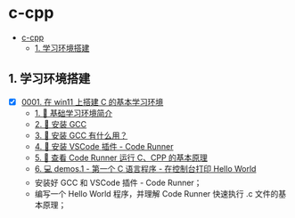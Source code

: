 # c-cpp

<!-- region:toc -->

- [c-cpp](#c-cpp)
  - [1. 学习环境搭建](#1-学习环境搭建)

<!-- endregion:toc -->

## 1. 学习环境搭建

- [x] [0001. 在 win11 上搭建 C 的基本学习环境](https://github.com/Tdahuyou/TNotes.c-cpp/tree/main/notes/0001.%20%E5%9C%A8%20win11%20%E4%B8%8A%E6%90%AD%E5%BB%BA%20C%20%E7%9A%84%E5%9F%BA%E6%9C%AC%E5%AD%A6%E4%B9%A0%E7%8E%AF%E5%A2%83/README.md)
  - [1. 📒 基础学习环境简介](https://github.com/Tdahuyou/TNotes.c-cpp/tree/main/notes/0001.%20%E5%9C%A8%20win11%20%E4%B8%8A%E6%90%AD%E5%BB%BA%20C%20%E7%9A%84%E5%9F%BA%E6%9C%AC%E5%AD%A6%E4%B9%A0%E7%8E%AF%E5%A2%83/README.md#1--基础学习环境简介)
  - [2. 📒 安装 GCC](https://github.com/Tdahuyou/TNotes.c-cpp/tree/main/notes/0001.%20%E5%9C%A8%20win11%20%E4%B8%8A%E6%90%AD%E5%BB%BA%20C%20%E7%9A%84%E5%9F%BA%E6%9C%AC%E5%AD%A6%E4%B9%A0%E7%8E%AF%E5%A2%83/README.md#2--安装-gcc)
  - [3. 🤔 安装 GCC 有什么用？](https://github.com/Tdahuyou/TNotes.c-cpp/tree/main/notes/0001.%20%E5%9C%A8%20win11%20%E4%B8%8A%E6%90%AD%E5%BB%BA%20C%20%E7%9A%84%E5%9F%BA%E6%9C%AC%E5%AD%A6%E4%B9%A0%E7%8E%AF%E5%A2%83/README.md#3--安装-gcc-有什么用)
  - [4. 📒 安装 VSCode 插件 - Code Runner](https://github.com/Tdahuyou/TNotes.c-cpp/tree/main/notes/0001.%20%E5%9C%A8%20win11%20%E4%B8%8A%E6%90%AD%E5%BB%BA%20C%20%E7%9A%84%E5%9F%BA%E6%9C%AC%E5%AD%A6%E4%B9%A0%E7%8E%AF%E5%A2%83/README.md#4--安装-vscode-插件---code-runner)
  - [5. 📒 查看 Code Runner 运行 C、CPP 的基本原理](https://github.com/Tdahuyou/TNotes.c-cpp/tree/main/notes/0001.%20%E5%9C%A8%20win11%20%E4%B8%8A%E6%90%AD%E5%BB%BA%20C%20%E7%9A%84%E5%9F%BA%E6%9C%AC%E5%AD%A6%E4%B9%A0%E7%8E%AF%E5%A2%83/README.md#5--查看-code-runner-运行-ccpp-的基本原理)
  - [6. 💻 demos.1 - 第一个 C 语言程序 - 在控制台打印 Hello World](https://github.com/Tdahuyou/TNotes.c-cpp/tree/main/notes/0001.%20%E5%9C%A8%20win11%20%E4%B8%8A%E6%90%AD%E5%BB%BA%20C%20%E7%9A%84%E5%9F%BA%E6%9C%AC%E5%AD%A6%E4%B9%A0%E7%8E%AF%E5%A2%83/README.md#6--demos1---第一个-c-语言程序---在控制台打印-hello-world)
  - 安装好 GCC 和 VSCode 插件 - Code Runner；
  - 编写一个 Hello World 程序，并理解 Code Runner 快速执行 .c 文件的基本原理；
